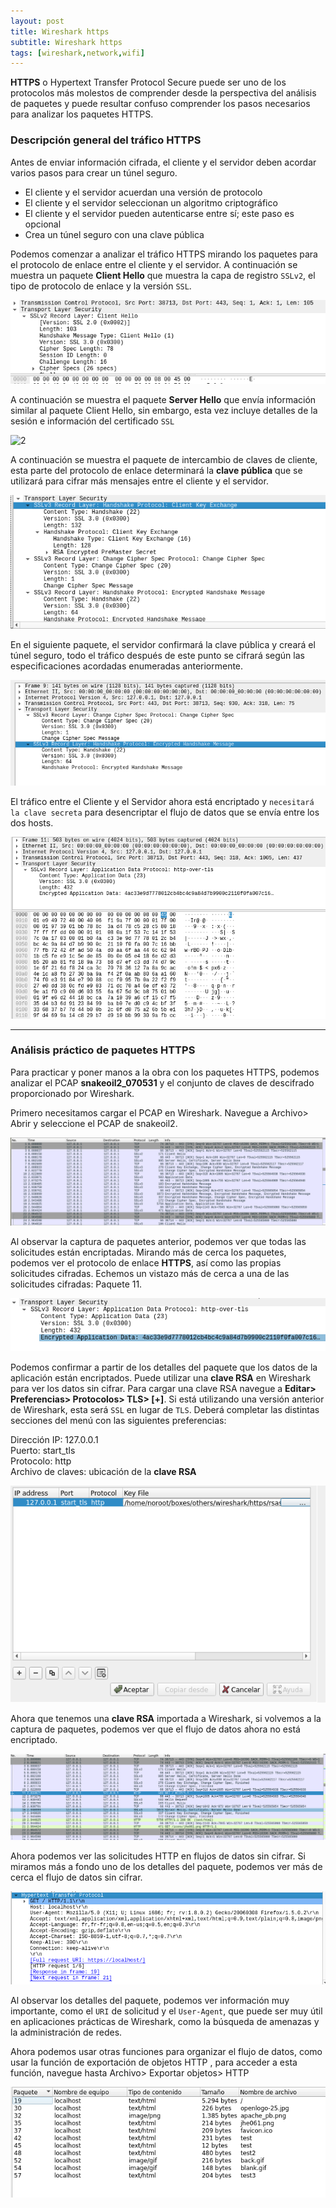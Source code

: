 ```yaml
---
layout: post
title: Wireshark https
subtitle: Wireshark https
tags: [wireshark,network,wifi]
---
```


**HTTPS** o Hypertext Transfer Protocol Secure puede ser uno de los protocolos más molestos de comprender desde la perspectiva del análisis de paquetes y puede resultar confuso comprender los pasos necesarios para analizar los paquetes HTTPS.


### Descripción general del tráfico HTTPS

Antes de enviar información cifrada, el cliente y el servidor deben acordar varios pasos para crear un túnel seguro.

- El cliente y el servidor acuerdan una versión de protocolo
- El cliente y el servidor seleccionan un algoritmo criptográfico
- El cliente y el servidor pueden autenticarse entre sí; este paso es opcional
- Crea un túnel seguro con una clave pública

Podemos comenzar a analizar el tráfico HTTPS mirando los paquetes para el protocolo de enlace entre el cliente y el servidor. A continuación se muestra un paquete **Client Hello** que muestra la capa de registro `SSLv2`, el tipo de protocolo de enlace y la versión `SSL`.

![1](../assets/imgs/wire/1.png)

A continuación se muestra el paquete **Server Hello** que envía información similar al paquete Client Hello, sin embargo, esta vez incluye detalles de la sesión e información del certificado `SSL`

![2](../assets/imgs/imgs/wire/2.png)

A continuación se muestra el paquete de intercambio de claves de cliente, esta parte del protocolo de enlace determinará la **clave pública** que se utilizará para cifrar más mensajes entre el cliente y el servidor.

![3](../assets/imgs/wire/3.png)

En el siguiente paquete, el servidor confirmará la clave pública y creará el túnel seguro, todo el tráfico después de este punto se cifrará según las especificaciones acordadas enumeradas anteriormente.

![4](../assets/imgs/wire/4.png)

El tráfico entre el Cliente y el Servidor ahora está encriptado y `necesitará la clave secreta` para desencriptar el flujo de datos que se envía entre los dos hosts.

![5](../assets/imgs/wire/5.png)

----

### Análisis práctico de paquetes HTTPS

Para practicar y poner manos a la obra con los paquetes HTTPS, podemos analizar el PCAP **snakeoil2_070531** y el conjunto de claves de descifrado proporcionado por Wireshark.

Primero necesitamos cargar el PCAP en Wireshark. Navegue a Archivo> Abrir y seleccione el PCAP de snakeoil2.

![6](../assets/imgs/wire/6.png)

Al observar la captura de paquetes anterior, podemos ver que todas las solicitudes están encriptadas. Mirando más de cerca los paquetes, podemos ver el protocolo de enlace **HTTPS**, así como las propias solicitudes cifradas. Echemos un vistazo más de cerca a una de las solicitudes cifradas: Paquete 11.

![7](../assets/imgs/wire/7.png)

Podemos confirmar a partir de los detalles del paquete que los datos de la aplicación están encriptados. Puede utilizar una **clave RSA** en Wireshark para ver los datos sin cifrar. Para cargar una clave RSA navegue a **Editar> Preferencias> Protocolos> TLS> [+]**. Si está utilizando una versión anterior de Wireshark, esta será `SSL` en lugar de `TLS`. Deberá completar las distintas secciones del menú con las siguientes preferencias:

Dirección IP: 127.0.0.1  
Puerto: start_tls  
Protocolo: http  
Archivo de claves: ubicación de la **clave RSA**

![8](../assets/imgs/wire/8.png)

Ahora que tenemos una **clave RSA** importada a Wireshark, si volvemos a la captura de paquetes, podemos ver que el flujo de datos ahora no está encriptado.

![9](../assets/imgs/wire/9.png)

Ahora podemos ver las solicitudes HTTP en flujos de datos sin cifrar. Si miramos más a fondo uno de los detalles del paquete, podemos ver más de cerca el flujo de datos sin cifrar. 

![10](../assets/imgs/wire/10.png)

Al observar los detalles del paquete, podemos ver información muy importante, como el `URI` de solicitud y el `User-Agent`, que puede ser muy útil en aplicaciones prácticas de Wireshark, como la búsqueda de amenazas y la administración de redes.

Ahora podemos usar otras funciones para organizar el flujo de datos, como usar la función de exportación de objetos HTTP , para acceder a esta función, navegue hasta Archivo> Exportar objetos> HTTP

![11](../assets/imgs/wire/11.png)

